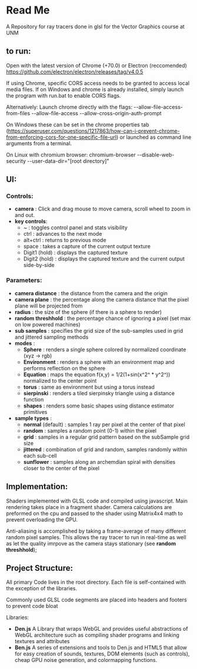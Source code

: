 # Read Me
A Repository for ray tracers done in glsl for the Vector Graphics course at UNM

## to run:
Open with the latest version of Chrome (+70.0) or Electron (reccomended)
https://github.com/electron/electron/releases/tag/v4.0.5

If using Chrome, specific CORS access needs to be granted to access local media files. If on Windows and chrome is already installed, simply launch the program with run.bat to enable CORS flags.

Alternatively:
Launch chrome directly with the flags:
  --allow-file-access-from-files --allow-file-access --allow-cross-origin-auth-prompt

On Windows these can be set in the chrome properties tab (https://superuser.com/questions/1217863/how-can-i-prevent-chrome-from-enforcing-cors-for-one-specific-file-url) or launched as command line arguments from a terminal.

On Linux with chromium browser:
chromium-browser --disable-web-security --user-data-dir="[root directory]"

## UI:

### Controls:
- **camera** : Click and drag mouse to move camera, scroll wheel to zoom in and out.
- **key controls**:
  * ~ : toggles control panel and stats visibility
  * ctrl : advances to the next mode
  * alt+ctrl : returns to previous mode
  * space : takes a capture of the current output texture
  * Digit1 (hold) : displays the captured texture
  * Digit2 (hold) : displays the captured texture and the current output side-by-side

### Parameters:
- **camera distance** : the distance from the camera and the origin
- **camera plane** : the percentage along the camera distance that the pixel plane will be projected from
- **radius** : the size of the sphere (if there is a sphere to render)
- **random threshhold** : the percentage chance of ignoring a pixel (set max on low powered machines)
- **sub samples** : specifies the grid size of the sub-samples used in grid and jittered sampling methods
- **modes** :
    * **Sphere** : renders a single sphere colored by normalized coordinate (xyz -> rgb)
    * **Environment** : renders a sphere with an environment map and performs reflection on the sphere
    * **Equation** : maps the equation f(x,y) = 1/2(1+sin(x^2^ * y^2^)) normalized to the center point
    * **torus** : same as environment but using a torus instead
    * **sierpinski** : renders a tiled sierpinsky triangle using a distance function
    * **shapes** : renders some basic shapes using distance estimator primitives
- **sample types** :
    * **normal** (default) : samples 1 ray per pixel at the center of that pixel
    * **random** : samples a random point (0-1) within the pixel
    * **grid** : samples in a regular grid pattern based on the subSample grid size
    * **jittered** : combination of grid and random, samples randomly within each sub-cell
    * **sunflower** : samples along an archemdian spiral with densities closer to the center of the pixel

## Implementation:
Shaders implemented with GLSL code and compiled using javascript. Main rendering takes place in a fragment shader. Camera calculations are preformed on the cpu and passed to the shader using Matrix4x4 math to prevent overloading the GPU.

Anti-aliasing is accomplished by taking a frame-average of many different random pixel samples. This allows the ray tracer to run in real-time as well as let the quality imrpove as the camera stays stationary (see **random threshhold**);

## Project Structure:
All primary Code lives in the root directory. Each file is self-contained with the exception of the libraries.

Commonly used GLSL code segments are placed into headers and footers to prevent code bloat

Libraries:
* **Den.js** A Library that wraps WebGL and provides useful abstractions of WebGL architecture such as compiling shader programs and linking textures and attributes
* **Ben.js** A series of extensions and tools to Den.js and HTML5 that allow for easy creation of sounds, textures, DOM elements (such as controls), cheap GPU noise generation, and colormapping functions.

 